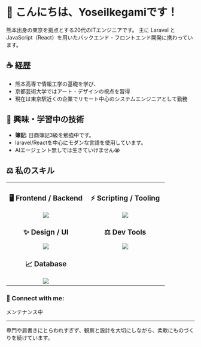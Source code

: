 # 👋 こんにちは、YoseiIkegamiです！

熊本出身の東京を拠点とする20代のITエンジニアです。
主に Laravel と JavaScript（React）を用いたバックエンド・フロントエンド開発に携わっています。

## ☕ 経歴
- 熊本高専で情報工学の基礎を学び、
- 京都芸術大学ではアート・デザインの視点を習得
- 現在は東京駅近くの企業でリモート中心のシステムエンジニアとして勤務

## 🚀 興味・学習中の技術
- **簿記**: 日商簿記3級を勉強中です。
- laravel/Reactを中心にモダンな言語を使用しています。
- AIエージェント無しでは生きていけません😭

## ⚖️ 私のスキル

<table align="center">
<tr>
<td width="50%" align="center" valign="top">

### 🖥️  **Frontend / Backend**
<img src="https://skillicons.dev/icons?i=php,laravel,js,ts,react,angular" />

### ✨  **Design / UI**
<img src="https://skillicons.dev/icons?i=figma,tailwind" />

### 📈  **Database**
<img src="https://skillicons.dev/icons?i=mysql" />

</td>
<td width="50%" align="center" valign="top">

### ⚡  **Scripting / Tooling**
<img src="https://skillicons.dev/icons?i=python,bash" />

### ⚖️  **Dev Tools**
<img src="https://skillicons.dev/icons?i=vscode,git,github,postman" />

</td>
</tr>
</table>

### 👤 Connect with me:
メンテナンス中

---

専門や肩書きにとらわれすぎず、観察と設計を大切にしながら、柔軟にものづくりを続けています。

